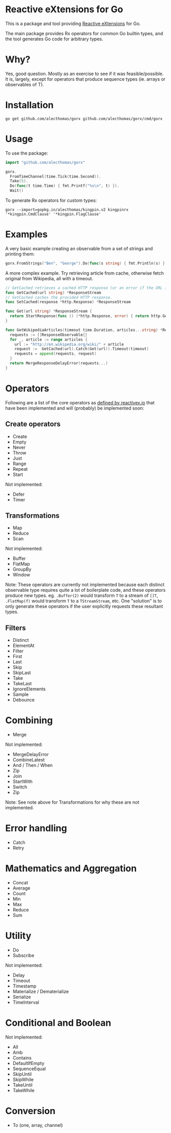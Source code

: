 # Reactive eXtensions for Go

This is a package and tool providing [Reactive eXtensions](http://reactivex.io) for Go.

The main package provides Rx operators for common Go builtin types, and the
tool generates Go code for arbitrary types.

# Why?

Yes, good question. Mostly as an exercise to see if it was feasible/possible.
It is, largely, except for operators that produce sequence types (ie. arrays
or observables of T).

# Installation

```
go get github.com/alecthomas/gorx github.com/alecthomas/gorx/cmd/gorx
```

# Usage

To use the package:

```go
import "github.com/alecthomas/gorx"

gorx.
  FromTimeChannel(time.Tick(time.Second)).
  Take(5).
  Do(func(t time.Time) { fmt.Printf("%s\n", t) }).
  Wait()
```

To generate Rx operators for custom types:

```
gorx --import=gopkg.in/alecthomas/kingpin.v2 kingpinrx '*kingpin.CmdClause' '*kingpin.FlagClause'
```

# Examples

A very basic example creating an observable from a set of strings and printing
them:

```go
gorx.FromStrings("Ben", "George").Do(func(s string) { fmt.Println(s) }).Wait()
```

A more complex example. Try retrieving article from cache, otherwise fetch
original from Wikipedia, all with a timeout.

```go
// GetCached retrieves a cached HTTP response (or an error if the URL is not cached).
func GetCached(url string) *ResponseStream
// SetCached caches the provided HTTP response.
func SetCached(response *http.Response) *ResponseStream

func Get(url string) *ResponseStream {
  return StartResponse(func () (*http.Response, error) { return http.Get(url) })
}

func GetWikipediaArticles(timeout time.Duration, articles...string) *ResponseStream {
  requests := []ResponseObservable{}
  for _, article := range articles {
    url := "http://en.wikipedia.org/wiki/" + article
    request :=  GetCached(url).Catch(Get(url)).Timeout(timeout)
    requests = append(requests, request)
  }
  return MergeResponseDelayError(requests...)
}
```

# Operators

Following are a list of the core operators as [defined by reactivex.io](http://reactivex.io/documentation/operators.html) that have been implemented and will (probably) be implemented soon:

## Create operators

- Create
- Empty
- Never
- Throw
- Just
- Range
- Repeat
- Start

Not implemented:

- Defer
- Timer

## Transformations

- Map
- Reduce
- Scan

Not implemented:

- Buffer
- FlatMap
- GroupBy
- Window

Note: These operators are currently not implemented because each distinct
observable type requires quite a lot of boilerplate code, and these operators
produce new types. eg. `.Buffer(2)` would transform `T` to a stream of `[]T`,
`.FlatMap(f)` would transform `T` to a `TStreamStream`, etc. One "solution" is
to only generate these operators if the user explicitly requests these
resultant types.

## Filters

- Distinct
- ElementAt
- Filter
- First
- Last
- Skip
- SkipLast
- Take
- TakeLast
- IgnoreElements
- Sample
- Debounce

# Combining

- Merge

Not implemented:

- MergeDelayError
- CombineLatest
- And / Then / When
- Zip
- Join
- StartWith
- Switch
- Zip

Note: See note above for Transformations for why these are not implemented.

# Error handling

- Catch
- Retry

# Mathematics and Aggregation

- Concat
- Average
- Count
- Min
- Max
- Reduce
- Sum

# Utility

- Do
- Subscribe

Not implemented:

- Delay
- Timeout
- Timestamp
- Materialize / Dematerialize
- Serialize
- TimeInterval

# Conditional and Boolean

Not implemented:

- All
- Amb
- Contains
- DefaultIfEmpty
- SequenceEqual
- SkipUntil
- SkipWhile
- TakeUntil
- TakeWhile

# Conversion

- To (one, array, channel)
